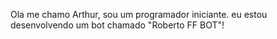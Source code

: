 Ola me chamo Arthur, sou um programador iniciante.
eu estou desenvolvendo um bot chamado "Roberto FF BOT"!

